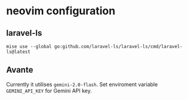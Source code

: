# neovim configuration

## laravel-ls

```shell
mise use --global go:github.com/laravel-ls/laravel-ls/cmd/laravel-ls@latest
```

## Avante

Currently it utilises `gemini-2.0-flash`. Set enviroment variable `GEMINI_API_KEY` for Gemini API key.
